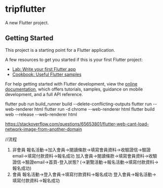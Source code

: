 # tripflutter

A new Flutter project.

## Getting Started

This project is a starting point for a Flutter application.

A few resources to get you started if this is your first Flutter project:

- [Lab: Write your first Flutter app](https://docs.flutter.dev/get-started/codelab)
- [Cookbook: Useful Flutter samples](https://docs.flutter.dev/cookbook)

For help getting started with Flutter development, view the
[online documentation](https://docs.flutter.dev/), which offers tutorials,
samples, guidance on mobile development, and a full API reference.

flutter pub run build_runner build --delete-conflicting-outputs
flutter run --web-renderer html
flutter run -d chrome --web-renderer html
flutter build web --release --web-renderer html

https://stackoverflow.com/questions/65653801/flutter-web-cant-load-network-image-from-another-domain

//流程
1. 非會員
   報名活動->加入會員->閱讀條款->填寫會員資料->收驗證信->驗證email->填寫付款資料->報名成功
   加入會員->閱讀條款->填寫會員資料->收驗證信->驗證email->首頁-登入狀態? (->瀏覽活動->報名活動->填寫付款資料->報名成功)
2. 會員
   報名活動->登入會員->填寫付款資料->報名成功
   登入會員->報名活動->填寫付款資料->報名成功